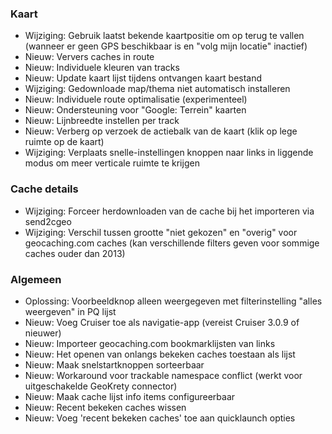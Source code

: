 ### Kaart
- Wijziging: Gebruik laatst bekende kaartpositie om op terug te vallen (wanneer er geen GPS beschikbaar is en "volg mijn locatie" inactief)
- Nieuw: Ververs caches in route
- Nieuw: Individuele kleuren van tracks
- Nieuw: Update kaart lijst tijdens ontvangen kaart bestand
- Wijziging: Gedownloade map/thema niet automatisch installeren
- Nieuw: Individuele route optimalisatie (experimenteel)
- Nieuw: Ondersteuning voor "Google: Terrein" kaarten
- Nieuw: Lijnbreedte instellen per track
- Nieuw: Verberg op verzoek de actiebalk van de kaart (klik op lege ruimte op de kaart)
- Wijziging: Verplaats snelle-instellingen knoppen naar links in liggende modus om meer verticale ruimte te krijgen

### Cache details
- Wijziging: Forceer herdownloaden van de cache bij het importeren via send2cgeo
- Wijziging: Verschil tussen grootte "niet gekozen" en "overig" voor geocaching.com caches (kan verschillende filters geven voor sommige caches ouder dan 2013)

### Algemeen
- Oplossing: Voorbeeldknop alleen weergegeven met filterinstelling "alles weergeven" in PQ lijst
- Nieuw: Voeg Cruiser toe als navigatie-app (vereist Cruiser 3.0.9 of nieuwer)
- Nieuw: Importeer geocaching.com bookmarklijsten van links
- Nieuw: Het openen van onlangs bekeken caches toestaan als lijst
- Nieuw: Maak snelstartknoppen sorteerbaar
- Nieuw: Workaround voor trackable namespace conflict (werkt voor uitgeschakelde GeoKrety connector)
- Nieuw: Maak cache lijst info items configureerbaar
- Nieuw: Recent bekeken caches wissen
- Nieuw: Voeg 'recent bekeken caches' toe aan quicklaunch opties
